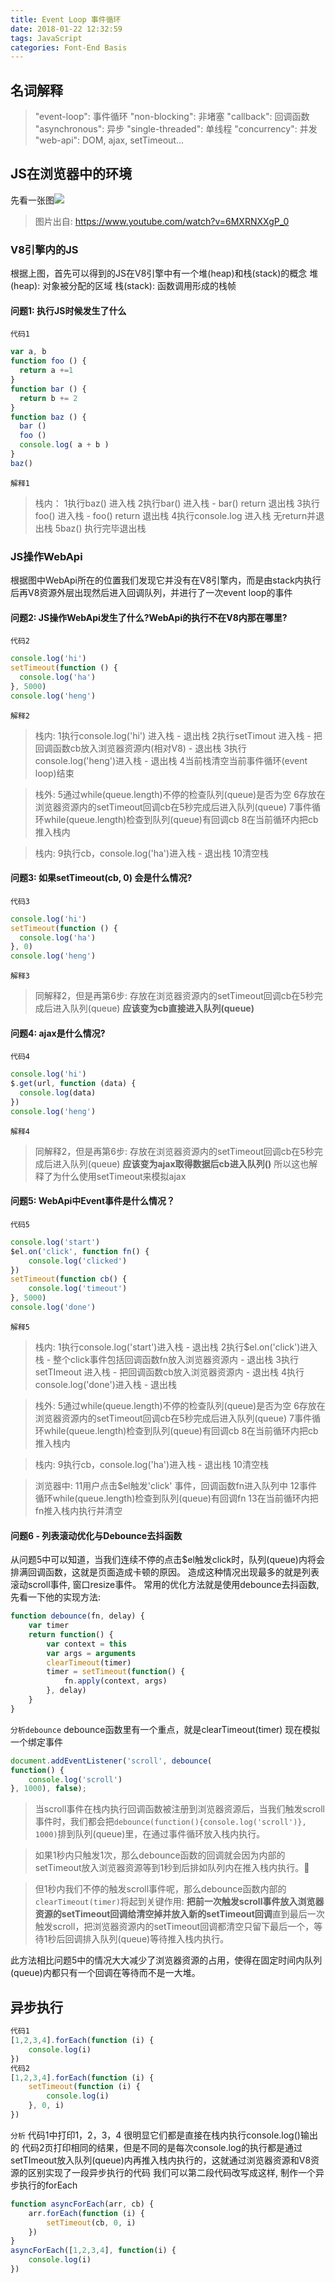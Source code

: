 ```yaml
---
title: Event Loop 事件循环
date: 2018-01-22 12:32:59
tags: JavaScript
categories: Font-End Basis
---
```

## 名词解释
>"event-loop": 事件循环
"non-blocking": 非堵塞
"callback": 回调函数
"asynchronous": 异步
"single-threaded": 单线程
"concurrency": 并发
"web-api": DOM, ajax, setTimeout...
## JS在浏览器中的环境
先看一张图![](/images/imagemogr2_auto_orient_strip_7cimageview2_2_w_1240_12401694537074040.png)

> 图片出自: https://www.youtube.com/watch?v=6MXRNXXgP_0

### V8引擎内的JS
根据上图，首先可以得到的JS在V8引擎中有一个堆(heap)和栈(stack)的概念
堆(heap): 对象被分配的区域
栈(stack): 函数调用形成的栈帧

#### 问题1: 执行JS时候发生了什么
`代码1`
```javascript
var a, b
function foo () {
  return a +=1
}
function bar () {
  return b += 2
}
function baz () {
  bar ()
  foo ()
  console.log( a + b )
}
baz()
```
`解释1`
>栈内：
1执行baz() 进入栈
2执行bar() 进入栈 - bar() return 退出栈
3执行foo() 进入栈 - foo() return 退出栈
4执行console.log 进入栈 无return并退出栈
5baz() 执行完毕退出栈

### JS操作WebApi
根据图中WebApi所在的位置我们发现它并没有在V8引擎内，而是由stack内执行后再V8资源外层出现然后进入回调队列，并进行了一次event loop的事件
 
#### 问题2: JS操作WebApi发生了什么?WebApi的执行不在V8内那在哪里?
`代码2`
```javascript
console.log('hi')
setTimeout(function () {
  console.log('ha')
}, 5000)
console.log('heng')
```
`解释2`
>栈内:
1执行console.log('hi') 进入栈 - 退出栈
2执行setTimout 进入栈 - 把回调函数cb放入浏览器资源内(相对V8) - 退出栈
3执行console.log('heng')进入栈 - 退出栈
4当前栈清空当前事件循环(event loop)结束

>栈外:
5通过while(queue.length)不停的检查队列(queue)是否为空
6存放在浏览器资源内的setTimeout回调cb在5秒完成后进入队列(queue)
7事件循环while(queue.length)检查到队列(queue)有回调cb
8在当前循环内把cb推入栈内

>栈内:
9执行cb，console.log('ha')进入栈 - 退出栈 
10清空栈

#### 问题3: 如果setTimeout(cb, 0) 会是什么情况?
`代码3`
```javascript
console.log('hi')
setTimeout(function () {
  console.log('ha')
}, 0)
console.log('heng')
```
`解释3`
>同解释2，但是再第6步: 存放在浏览器资源内的setTimeout回调cb在5秒完成后进入队列(queue)
**应该变为cb直接进入队列(queue)**

#### 问题4: ajax是什么情况?
`代码4`
```javascript
console.log('hi')
$.get(url, function (data) {
  console.log(data)
})
console.log('heng')
```
`解释4`
>同解释2，但是再第6步: 存放在浏览器资源内的setTimeout回调cb在5秒完成后进入队列(queue)
**应该变为ajax取得数据后cb进入队列()**
所以这也解释了为什么使用setTimeout来模拟ajax

#### 问题5: WebApi中Event事件是什么情况？
`代码5`
```javascript
console.log('start')
$el.on('click', function fn() {
    console.log('clicked')
})
setTimeout(function cb() {
    console.log('timeout')
}, 5000)
console.log('done')
```
`解释5`
>栈内:
1执行console.log('start')进入栈 - 退出栈
2执行$el.on('click')进入栈 - 整个click事件包括回调函数fn放入浏览器资源内 - 退出栈
3执行setTImeout 进入栈 - 把回调函数cb放入浏览器资源内 - 退出栈
4执行console.log('done')进入栈 - 退出栈

>栈外:
5通过while(queue.length)不停的检查队列(queue)是否为空
6存放在浏览器资源内的setTimeout回调cb在5秒完成后进入队列(queue)
7事件循环while(queue.length)检查到队列(queue)有回调cb
8在当前循环内把cb推入栈内

>栈内:
9执行cb，console.log('ha')进入栈 - 退出栈
10清空栈

>浏览器中:
11用户点击$el触发'click' 事件，回调函数fn进入队列中
12事件循环while(queue.length)检查到队列(queue)有回调fn
13在当前循环内把fn推入栈内执行并清空


#### 问题6 - 列表滚动优化与Debounce去抖函数
从问题5中可以知道，当我们连续不停的点击$el触发click时，队列(queue)内将会排满回调函数，这就是页面造成卡顿的原因。
造成这种情况出现最多的就是列表滚动scroll事件, 窗口resize事件。
常用的优化方法就是使用debounce去抖函数, 先看一下他的实现方法:
```javascript
function debounce(fn, delay) {
    var timer
    return function() {
        var context = this
        var args = arguments
        clearTimeout(timer)
        timer = setTimeout(function() {
            fn.apply(context, args)
        }, delay)
    }
}
```
`分析debounce`
debounce函数里有一个重点，就是clearTimeout(timer)
现在模拟一个绑定事件
```javascript
document.addEventListener('scroll', debounce(
function() {
    console.log('scroll')
}, 1000), false);
```
>当scroll事件在栈内执行回调函数被注册到浏览器资源后，当我们触发scroll事件时，我们都会把`debounce(function(){console.log('scroll')}, 1000)`排到队列(queue)里，在通过事件循环放入栈内执行。

>如果1秒内只触发1次，那么debounce函数的回调就会因为内部的setTimeout放入浏览器资源等到1秒到后排如队列内在推入栈内执行。

>但1秒内我们不停的触发scroll事件呢，那么debounce函数内部的`clearTimeout(timer)`将起到关键作用: **把前一次触发scroll事件放入浏览器资源的setTimeout回调给清空掉并放入新的setTimeout回调**直到最后一次触发scroll，把浏览器资源内的setTimeout回调都清空只留下最后一个，等待1秒后回调排入队列(queue)等待推入栈内执行。

此方法相比问题5中的情况大大减少了浏览器资源的占用，使得在固定时间内队列(queue)内都只有一个回调在等待而不是一大堆。

## 异步执行
```javascript
代码1
[1,2,3,4].forEach(function (i) {
    console.log(i)
})
代码2
[1,2,3,4].forEach(function (i) {
    setTimeout(function (i) {
        console.log(i)
    }, 0, i)
})
```
`分析`
代码1中打印1，2，3，4 很明显它们都是直接在栈内执行console.log()输出的
代码2页打印相同的结果，但是不同的是每次console.log的执行都是通过setTImeout放入队列(queue)内再推入栈内执行的，这就通过浏览器资源和V8资源的区别实现了一段异步执行的代码
我们可以第二段代码改写成这样, 制作一个异步执行的forEach
```javascript
function asyncForEach(arr, cb) {
    arr.forEach(function (i) {
        setTimeout(cb, 0, i)
    })
}
asyncForEach([1,2,3,4], function(i) {
    console.log(i)
})
```
